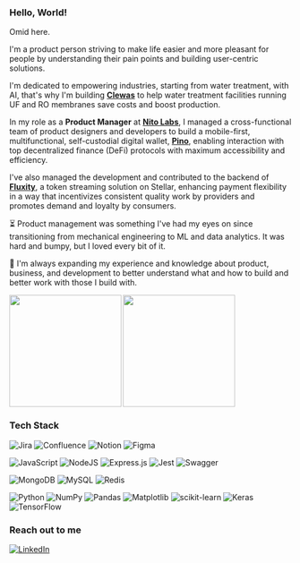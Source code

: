### Hello, World!
Omid here.

I'm a product person striving to make life easier and more pleasant for people by understanding their pain points and building user-centric solutions.

I'm dedicated to empowering industries, starting from water treatment, with AI, that's why I'm building **[Clewas](https://www.clewas.com)** to help water treatment facilities running UF and RO membranes save costs and boost production.

In my role as a **Product Manager** at **[Nito Labs](https://nitolabs.com)**, I managed a cross-functional team of product designers and developers to build a mobile-first, multifunctional, self-custodial digital wallet, **[Pino](https://pino.xyz/)**, enabling interaction with top decentralized finance (DeFi) protocols with maximum accessibility and efficiency. 

I've also managed the development and contributed to the backend of **[Fluxity](https://fluxity.finance)**, a token streaming solution on Stellar, enhancing payment flexibility in a way that incentivizes consistent quality work by providers and promotes demand and loyalty by consumers.

⏳ Product management was something I've had my eyes on since transitioning from mechanical engineering to ML and data analytics. It was hard and bumpy, but I loved every bit of it.

🌱 I'm always expanding my experience and knowledge about product, business, and development to better understand what and how to build and better work with those I build with.


<img height=200 align="left" src="https://github-readme-stats.vercel.app/api?username=omikay&show_icons=true&theme=tokyonight" /> <img height=200 align="center" src="https://github-readme-stats.vercel.app/api/top-langs?username=omikay&layout=donut&langs_count=8&card_width=320" />

### Tech Stack
![Jira](https://img.shields.io/badge/jira-%230A0FFF.svg?style=for-the-badge&logo=jira&logoColor=white)
![Confluence](https://img.shields.io/badge/Confluence-172B4D?style=for-the-badge&logo=confluence&logoColor=fff)
![Notion](https://img.shields.io/badge/Notion-%23000000.svg?style=for-the-badge&logo=notion&logoColor=white)
![Figma](https://img.shields.io/badge/figma-%23F24E1E.svg?style=for-the-badge&logo=figma&logoColor=white)

![JavaScript](https://img.shields.io/badge/javascript-%23323330.svg?style=for-the-badge&logo=javascript&logoColor=%23F7DF1E)
![NodeJS](https://img.shields.io/badge/node.js-6DA55F?style=for-the-badge&logo=node.js&logoColor=white)
![Express.js](https://img.shields.io/badge/express.js-%23404d59.svg?style=for-the-badge&logo=express&logoColor=%2361DAFB)
![Jest](https://img.shields.io/badge/-jest-%23C21325?style=for-the-badge&logo=jest&logoColor=white)
![Swagger](https://img.shields.io/badge/-Swagger-%23Clojure?style=for-the-badge&logo=swagger&logoColor=white)

![MongoDB](https://img.shields.io/badge/MongoDB-%234ea94b.svg?style=for-the-badge&logo=mongodb&logoColor=white)
![MySQL](https://img.shields.io/badge/mysql-%2300f.svg?style=for-the-badge&logo=mysql&logoColor=white)
![Redis](https://img.shields.io/badge/redis-%23DD0031.svg?style=for-the-badge&logo=redis&logoColor=white)

![Python](https://img.shields.io/badge/python-3670A0?style=for-the-badge&logo=python&logoColor=ffdd54)
![NumPy](https://img.shields.io/badge/numpy-%23013243.svg?style=for-the-badge&logo=numpy&logoColor=white)
![Pandas](https://img.shields.io/badge/pandas-%23150458.svg?style=for-the-badge&logo=pandas&logoColor=white)
![Matplotlib](https://img.shields.io/badge/Matplotlib-%23ffffff.svg?style=for-the-badge&logo=Matplotlib&logoColor=black)
![scikit-learn](https://img.shields.io/badge/scikit--learn-%23F7931E.svg?style=for-the-badge&logo=scikit-learn&logoColor=white)
![Keras](https://img.shields.io/badge/Keras-%23D00000.svg?style=for-the-badge&logo=Keras&logoColor=white)
![TensorFlow](https://img.shields.io/badge/TensorFlow-%23FF6F00.svg?style=for-the-badge&logo=TensorFlow&logoColor=white)

### Reach out to me
[![LinkedIn](https://img.shields.io/badge/linkedin-%230077B5.svg?style=for-the-badge&logo=linkedin&logoColor=white)](https://www.linkedin.com/in/omid-kayhani/)
